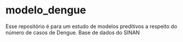 # modelo_dengue
Esse repositório é para um estudo de modelos preditivos a respeito do número de casos de Dengue. Base de dados do SINAN
